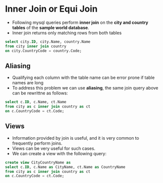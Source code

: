 # Inner Join or Equi Join

- Following mysql queries perform **inner join** on the **city and country tables** of the **sample world database**.
- Inner join returns only matching rows from both tables


```sql
select city.ID, city.Name, country.Name
from city inner join country
on city.CountryCode = country.Code;
```

## Aliasing

- Qualifying each column with the table name can be error prone if table names are long
- To address this problem we can use **aliasing**, the same join query above can be rewrittne as follows:

```sql
select c.ID, c.Name, ct.Name 
from city as c inner join country as ct 
on c.CountryCode = ct.Code;
```

## Views

- Information provided by join is useful, and it is very common to frequently perform joins.
- Views can be very useful for such cases.
- We can create a view with the following query:

```sql
create view CityCountryName as 
select c.ID, c.Name as CityName, ct.Name as CountryName 
from city as c inner join country as ct  
on c.CountryCode = ct.Code;
```
